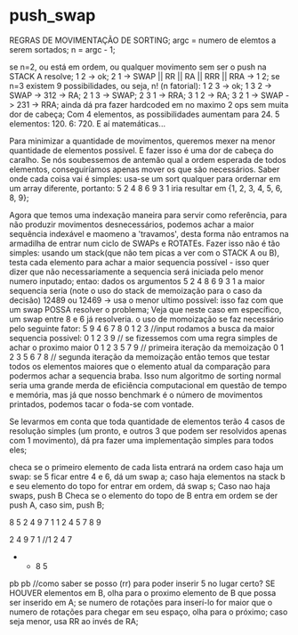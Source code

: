 # push_swap



REGRAS DE MOVIMENTAÇÃO DE SORTING;
argc = numero de elemtos a serem sortados;
n = argc - 1;

se n=2, ou está em ordem, ou qualquer movimento sem ser o push na STACK A resolve;
	1 2 -> ok;
	2 1 -> SWAP || RR || RA || RRR || RRA -> 1 2;
se n=3 existem 9 possibilidades, ou seja, n! (n fatorial):
1 2 3 -> ok;
1 3 2 -> SWAP -> 312 -> RA;
2 1 3 -> SWAP;
2 3 1 -> RRA;
3 1 2 -> RA;
3 2 1 -> SWAP -> 231 -> RRA;
ainda dá pra fazer hardcoded em no maximo 2 ops sem muita dor de cabeça;
Com 4 elementos, as possibilidades aumentam para 24. 5 elementos: 120. 6: 720. E aí matemáticas...

Para minimizar a quantidade de movimentos, queremos mexer na menor quantidade de elementos possível. E fazer isso é uma dor de cabeça do caralho.
Se nós soubessemos de antemão qual a ordem esperada de todos elementos, conseguiríamos apenas mover os que são necessários.
Saber onde cada coisa vai é simples: usa-se um sort qualquer para ordernar em um array diferente, portanto:
	5 2 4 8 6 9 3 1 iria resultar em {1, 2, 3, 4, 5, 6, 8, 9};

Agora que temos uma indexação maneira para servir como referência, para não produzir movimentos desnecessários, podemos achar a maior sequência indexável e maomeno a 'travamos', desta forma não entramos na armadilha de entrar num ciclo de SWAPs e ROTATEs.
Fazer isso não é tão simples: usando um stack(que não tem picas a ver com o STACK A ou B), testa cada elemento para achar a maior sequencia possível - isso quer dizer que não necessariamente a sequencia será iniciada pelo menor numero inputado;
	entao: dados os argumentos 5 2 4 8 6 9 3 1
a maior sequencia seria (note o uso do stack de memoização para o caso da decisão)
	12489 ou 12469 -> usa o menor ultimo possível: isso faz com que um swap POSSA resolver o problema; Veja que neste caso em específico, um swap entre 8 e 6 já resolveria.
o uso de momoização se faz necessário pelo seguinte fator:
	5 9 4 6 7 8 0 1 2 3		//input
	rodamos a busca da maior sequencia possivel:
	0 1 2 3 9				// se fizessemos com uma regra simples de achar o proximo maior
	0 1 2 3 5 7 9			// primeira iteração da memoização
	0 1 2 3 5 6 7 8			// segunda iteração da memoização
então temos que testar todos os elementos maiores que o elemento atual da comparação para podermos achar a sequencia braba. Isso num algoritmo de sorting normal seria uma grande merda de eficiência computacional em questão de tempo e memória, mas já que nosso benchmark é o número de movimentos printados, podemos tacar o foda-se com vontade.



Se levarmos em conta que toda quantidade de elementos terão 4 casos de resolução simples (um pronto, e outros 3 que podem ser resolvidos apenas com 1 movimento), dá pra fazer uma implementação simples para todos eles;

checa se o primeiro elemento de cada lista entrará na ordem caso haja um swap: se 5 ficar entre 4 e 6, dá um swap a; caso haja elementos na stack b e seu elemento do topo for entrar em ordem, dá swap s;
Caso nao haja swaps, push B
Checa se o elemento do topo de B entra em ordem se der push A, caso sim, push B;


8 5 2 4 9 7 1
1 2 4 5 7 8 9

2 4 9 7 1 //1 2 4 7
* * 8 5

pb
pb
//como saber se posso (rr) para poder inserir 5 no lugar certo?
SE HOUVER elementos em B, olha para o proximo elemento de B que possa ser inserido em A; se numero de rotações para inserí-lo for maior que o numero de rotações para chegar em seu espaço, olha para o próximo;
caso seja menor, usa RR ao invés de RA;


